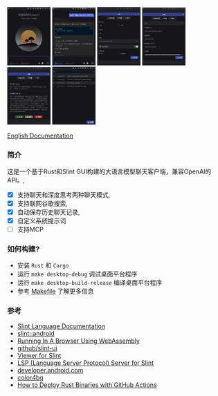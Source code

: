 <div style="display: flex, margin: 8px">
    <img src="./screenshot/0-cn.png" width="100"/>
    <img src="./screenshot/1-cn.png" width="100"/>
    <img src="./screenshot/2-cn.png" width="100"/>
    <img src="./screenshot/3-cn.png" width="100"/>
    <img src="./screenshot/4-cn.png" width="100"/>
    <img src="./screenshot/5-cn.png" width="100"/>
</div>

[English Documentation](./README.md)

### 简介
这是一个基于Rust和Slint GUI构建的大语言模型聊天客户端，兼容OpenAI的API。,

- [x] 支持聊天和深度思考两种聊天模式,
- [x] 支持联网谷歌搜索,
- [x] 自动保存历史聊天记录,
- [x] 自定义系统提示词
- [ ] 支持MCP

### 如何构建?
- 安装 `Rust` 和 `Cargo`
- 运行 `make desktop-debug` 调试桌面平台程序
- 运行 `make desktop-build-release` 编译桌面平台程序
- 参考 [Makefile](./Makefile) 了解更多信息

### 参考
- [Slint Language Documentation](https://slint-ui.com/releases/1.0.0/docs/slint/)
- [slint::android](https://snapshots.slint.dev/master/docs/rust/slint/android/#building-and-deploying)
- [Running In A Browser Using WebAssembly](https://releases.slint.dev/1.7.0/docs/slint/src/quickstart/running_in_a_browser)
- [github/slint-ui](https://github.com/slint-ui/slint)
- [Viewer for Slint](https://github.com/slint-ui/slint/tree/master/tools/viewer)
- [LSP (Language Server Protocol) Server for Slint](https://github.com/slint-ui/slint/tree/master/tools/lsp)
- [developer.android.com](https://developer.android.com/guide)
- [color4bg](https://www.color4bg.com/zh-hans/)
- [How to Deploy Rust Binaries with GitHub Actions](https://dzfrias.dev/blog/deploy-rust-cross-platform-github-actions/)
